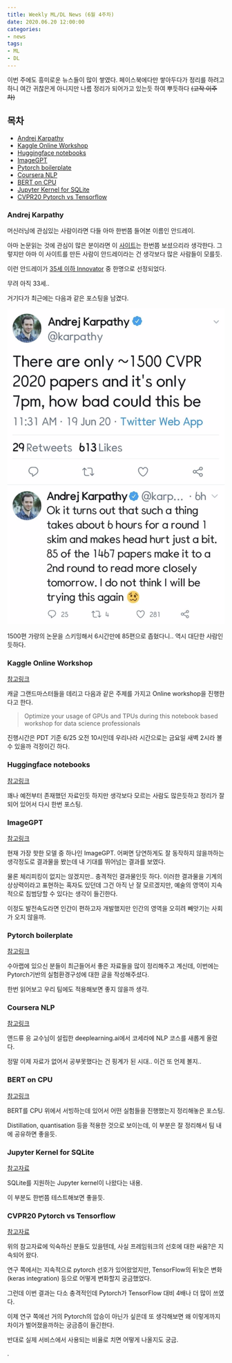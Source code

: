 ```yaml
---
title: Weekly ML/DL News (6월 4주차)
date: 2020.06.20 12:00:00
categories:
- news
tags:
- ML
- DL
---
```


이번 주에도 흥미로운 뉴스들이 많이 쌓였다. 페이스북에다만 쌓아두다가 정리를 하려고 하니
여간 귀찮은게 아니지만 나름 정리가 되어가고 있는듯 하여 뿌듯하다 ~~(고작 이주차)~~

## 목차

- [Andrej Karpathy](#andrej-karpathy)
- [Kaggle Online Workshop](#kaggle-online-workshop)
- [Huggingface notebooks](#huggingface-notebooks)
- [ImageGPT](#imagegpt)
- [Pytorch boilerplate](#pytorch-boilerplate)
- [Coursera NLP](#coursera-nlp)
- [BERT on CPU](#bert-on-cpu)
- [Jupyter Kernel for SQLite](#jupyter-kernel-for-sqlite)
- [CVPR20 Pytorch vs Tensorflow](#cvpr20-pytorch-vs-tensorflow)


### Andrej Karpathy

머신러닝에 관심있는 사람이라면 다들 아마 한번쯤 들어본 이름인 안드레이.

아마 논문읽는 것에 관심이 많은 분이라면 이 [사이트](arxiv-sanity.com)는 한번쯤 보셨으리라 생각한다. 그렇지만 아마 이 사이트를 만든 사람이 안드레이라는 건
생각보다 많은 사람들이 모를듯.

이런 안드레이가 [35세 이하 Innovator](https://www.technologyreview.com/innovator/andrej-karpathy/) 중 한명으로 선정되었다.

무려 아직 33세..

거기다가 최근에는 다음과 같은 포스팅을 남겼다.

![andrej's comment](/images/post_img/andrej.png)

1500편 가량의 논문을 스키밍해서 6시간만에 85편으로 좁혔다니.. 역시 대단한 사람인듯하다.


### Kaggle Online Workshop

[참고링크](https://www.kaggle.com/accelerator-power-hour?utm_medium=email&utm_source=gamma&utm_campaign=gm-workshop-email-1)

캐글 그랜드마스터들을 데리고 다음과 같은 주제를 가지고 Online workshop을 진행한다고 한다.

> Optimize your usage of GPUs and TPUs during this notebook based workshop for data science professionals

진행시간은 PDT 기준 6/25 오전 10시인데 우리나라 시간으로는 금요일 새벽 2시라 볼 수 있을까 걱정이긴 하다.


### Huggingface notebooks

[참고링크](https://huggingface.co/transformers/notebooks.html)

꽤나 예전부터 존재했던 자료인듯 하지만 생각보다 모르는 사람도 많은듯하고 정리가 잘 되어 있어서 다시 한번 포스팅.


### ImageGPT

[참고링크](https://openai.com/blog/image-gpt/)

현재 가장 핫한 모델 중 하나인 ImageGPT. 어쩌면 당연하게도 잘 동작하지 않을까하는 생각정도로 결과물을 봤는데 내 기대를 뛰어넘는 결과를 보였다.

물론 체리피킹이 없지는 않겠지만.. 충격적인 결과물인듯 하다. 이러한 결과물을 기계의 상상력이라고 표현하는 혹자도 있던데 그건 아직 난 잘 모르겠지만,
예술의 영역이 지속적으로 침범당할 수 있다는 생각이 들긴한다.

이정도 발전속도라면 인간이 편하고자 개발했지만 인간의 영역을 오히려 빼앗기는 사회가 오지 않을까.


### Pytorch boilerplate

[참고링크](http://research.sualab.com/development/2020/06/18/pytorch-boilerplate.html)

수아랩에 있으신 분들이 최근들어서 좋은 자료들을 많이 정리해주고 계신데, 이번에는 Pytorch기반의 실험환경구성에 대한 글을 작성해주셨다.

한번 읽어보고 우리 팀에도 적용해보면 좋지 않을까 생각.


### Coursera NLP

[참고링크](https://www.coursera.org/specializations/natural-language-processing)

앤드류 응 교수님이 설립한 deeplearning.ai에서 코세라에 NLP 코스를 새롭게 올렸다.

정말 이제 자료가 없어서 공부못했다는 건 핑계가 된 시대.. 이건 또 언제 볼지..


### BERT on CPU

[참고링크](https://medium.com/roblox-tech-blog/how-we-scaled-bert-to-serve-1-billion-daily-requests-on-cpus-d99be090db26)

BERT를 CPU 위에서 서빙하는데 있어서 어떤 실험들을 진행했는지 정리해놓은 포스팅.

Distillation, quantisation 등을 적용한 것으로 보이는데, 이 부분은 잘 정리해서 팀 내에 공유하면 좋을듯.


### Jupyter Kernel for SQLite

[참고자료](https://blog.jupyter.org/a-jupyter-kernel-for-sqlite-9549c5dcf551)

SQLite를 지원하는 Jupyter kernel이 나왔다는 내용.

이 부분도 한번쯤 테스트해보면 좋을듯.


### CVPR20 Pytorch vs Tensorflow

[참고자료](http://horace.io/pytorch-vs-tensorflow/)

위의 참고자료에 익숙하신 분들도 있을텐데, 사실 프레임워크의 선호에 대한 싸움?은 지속되어 왔다.

연구 쪽에서는 지속적으로 pytorch 선호가 있어왔었지만, TensorFlow의 뒤늦은 변화 (keras integration) 등으로 어떻게 변화할지 궁금했었다.

그런데 이번 결과는 다소 충격적인데 Pytorch가 TensorFlow 대비 4배나 더 많이 쓰였다.

이제 연구 쪽에선 거의 Pytorch의 압승이 아닌가 싶은데 또 생각해보면 왜 이렇게까지 차이가 벌어졌을까하는 궁금증이 들긴한다.

반대로 실제 서비스에서 사용되는 비율로 치면 어떻게 나올지도 궁금.

.
